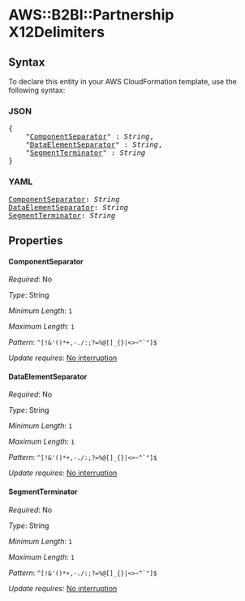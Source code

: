 # AWS::B2BI::Partnership X12Delimiters

## Syntax

To declare this entity in your AWS CloudFormation template, use the following syntax:

### JSON

<pre>
{
    "<a href="#componentseparator" title="ComponentSeparator">ComponentSeparator</a>" : <i>String</i>,
    "<a href="#dataelementseparator" title="DataElementSeparator">DataElementSeparator</a>" : <i>String</i>,
    "<a href="#segmentterminator" title="SegmentTerminator">SegmentTerminator</a>" : <i>String</i>
}
</pre>

### YAML

<pre>
<a href="#componentseparator" title="ComponentSeparator">ComponentSeparator</a>: <i>String</i>
<a href="#dataelementseparator" title="DataElementSeparator">DataElementSeparator</a>: <i>String</i>
<a href="#segmentterminator" title="SegmentTerminator">SegmentTerminator</a>: <i>String</i>
</pre>

## Properties

#### ComponentSeparator

_Required_: No

_Type_: String

_Minimum Length_: <code>1</code>

_Maximum Length_: <code>1</code>

_Pattern_: <code>^[!&'()*+,\-./:;?=%@\[\]_{}|<>~^`"]$</code>

_Update requires_: [No interruption](https://docs.aws.amazon.com/AWSCloudFormation/latest/UserGuide/using-cfn-updating-stacks-update-behaviors.html#update-no-interrupt)

#### DataElementSeparator

_Required_: No

_Type_: String

_Minimum Length_: <code>1</code>

_Maximum Length_: <code>1</code>

_Pattern_: <code>^[!&'()*+,\-./:;?=%@\[\]_{}|<>~^`"]$</code>

_Update requires_: [No interruption](https://docs.aws.amazon.com/AWSCloudFormation/latest/UserGuide/using-cfn-updating-stacks-update-behaviors.html#update-no-interrupt)

#### SegmentTerminator

_Required_: No

_Type_: String

_Minimum Length_: <code>1</code>

_Maximum Length_: <code>1</code>

_Pattern_: <code>^[!&'()*+,\-./:;?=%@\[\]_{}|<>~^`"]$</code>

_Update requires_: [No interruption](https://docs.aws.amazon.com/AWSCloudFormation/latest/UserGuide/using-cfn-updating-stacks-update-behaviors.html#update-no-interrupt)

